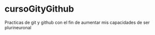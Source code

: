 # cursoGityGithub
Practicas de git y github con el fin de aumentar mis capacidades de ser plurineuronal
